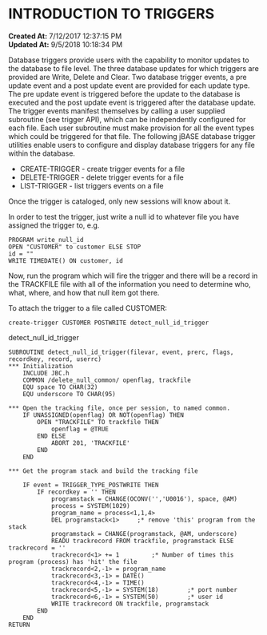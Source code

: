 # INTRODUCTION TO TRIGGERS

**Created At:** 7/12/2017 12:37:15 PM  
**Updated At:** 9/5/2018 10:18:34 PM  


Database triggers provide users with the capability to monitor updates to the database to file level. The three database updates for which triggers are provided are Write, Delete and Clear. Two database trigger events, a pre update event and a post update event are provided for each update type. The pre update event is triggered before the update to the database is executed and the post update event is triggered after the database update. The trigger events manifest themselves by calling a user supplied subroutine (see trigger API), which can be independently configured for each file. Each user subroutine must make provision for all the event types which could be triggered for that file. The following jBASE database trigger utilities enable users to configure and display database triggers for any file within the database.

- CREATE-TRIGGER - create trigger events for a file
- DELETE-TRIGGER - delete trigger events for a file
- LIST-TRIGGER - list triggers events on a file


Once the trigger is cataloged, only new sessions will know about it.

In order to test the trigger, just write a null id to whatever file you have assigned the trigger to, e.g.

```
PROGRAM write_null_id
OPEN "CUSTOMER" to customer ELSE STOP
id = ""
WRITE TIMEDATE() ON customer, id
```

Now, run the program which will fire the trigger and there will be a record in the TRACKFILE file with all of the information you need to determine who, what, where, and how that null item got there.

To attach the trigger to a file called CUSTOMER:

```
create-trigger CUSTOMER POSTWRITE detect_null_id_trigger
```



detect\_null\_id\_trigger

```
SUBROUTINE detect_null_id_trigger(filevar, event, prerc, flags, recordkey, record, userrc)
*** Initialization    
    INCLUDE JBC.h    
    COMMON /delete_null_common/ openflag, trackfile    
    EQU space TO CHAR(32)    
    EQU underscore TO CHAR(95)

*** Open the tracking file, once per session, to named common.    
    IF UNASSIGNED(openflag) OR NOT(openflag) THEN        
        OPEN "TRACKFILE" TO trackfile THEN            
            openflag = @TRUE        
        END ELSE            
            ABORT 201, 'TRACKFILE'        
        END    
    END

*** Get the program stack and build the tracking file    

    IF event = TRIGGER_TYPE_POSTWRITE THEN        
        IF recordkey = '' THEN            
            programstack = CHANGE(OCONV('','U0016'), space, @AM)
            process = SYSTEM(1029)            
            program_name = process<1,1,4>            
            DEL programstack<1>     ;* remove 'this' program from the stack
            programstack = CHANGE(programstack, @AM, underscore)
            READU trackrecord FROM trackfile, programstack ELSE trackrecord = ''            
            trackrecord<1> += 1         ;* Number of times this program (process) has 'hit' the file            
            trackrecord<2,-1> = program_name            
            trackrecord<3,-1> = DATE()            
            trackrecord<4,-1> = TIME()            
            trackrecord<5,-1> = SYSTEM(18)        ;* port number        
            trackrecord<6,-1> = SYSTEM(50)        ;* user id
            WRITE trackrecord ON trackfile, programstack        
        END    
    END    
RETURN
```
